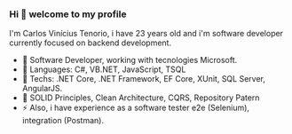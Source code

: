 ### Hi 👋 welcome to my profile

I'm Carlos Vinícius Tenorio, i have 23 years old and i'm software developer currently focused on backend development.

- 💼 Software Developer, working with tecnologies Microsoft.
- 💬 Languages: C#, VB.NET, JavaScript, TSQL
- 💬 Techs: .NET Core, .NET Framework, EF Core, XUnit, SQL Server, AngularJS.
- 🌱 SOLID Principles, Clean Architecture, CQRS, Repository Patern
- ⚡ Also, i have experience as a software tester e2e (Selenium), integration (Postman).
